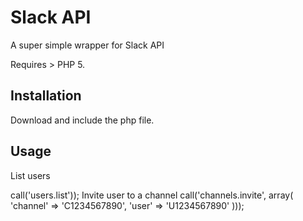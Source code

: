 Slack API
=========

A super simple wrapper for Slack API

Requires > PHP 5.

Installation
------------

Download and include the php file.

Usage
-----

List users

  <?php
  $Slack = new Slack('xoxp-0123456789-0123456789-0123456789-1a1a11');
  print_r($Slack->call('users.list'));

Invite user to a channel

  <?php
  $Slack = new Slack('xoxp-0123456789-0123456789-0123456789-1a1a11');
  print_r($Slack->call('channels.invite', array(
    'channel' => 'C1234567890',
    'user' => 'U1234567890'
  )));